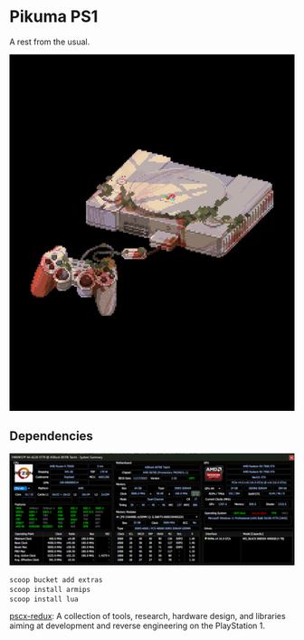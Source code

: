 # Pikuma PS1

A rest from the usual.

![img](./docs/assets/splash.jpg)

## Dependencies

![system_info](./docs/assets/system_info.png)

```ps1
scoop bucket add extras
scoop install armips
scoop install lua
```

[pscx-redux](https://github.com/grumpycoders/pcsx-redux/): A collection of tools, research, hardware design, and libraries aiming at development and reverse engineering on the PlayStation 1.
